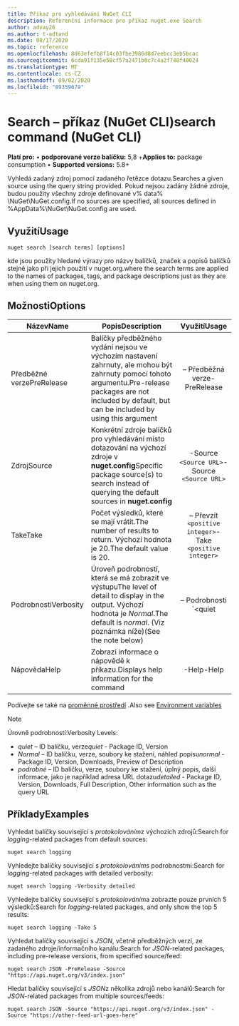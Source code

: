 ```yaml
---
title: Příkaz pro vyhledávání NuGet CLI
description: Referenční informace pro příkaz nuget.exe Search
author: advay26
ms.author: t-adtand
ms.date: 08/17/2020
ms.topic: reference
ms.openlocfilehash: 8d63efefb8f14c03fbe3986d8d7eebcc3eb5bcac
ms.sourcegitcommit: 6cda91f135e58cf57a2471b0c7c4a2f748f40024
ms.translationtype: MT
ms.contentlocale: cs-CZ
ms.lasthandoff: 09/02/2020
ms.locfileid: "89359679"
---
```

# <a name="search-command-nuget-cli"></a><span data-ttu-id="a608b-103">Search – příkaz (NuGet CLI)</span><span class="sxs-lookup"><span data-stu-id="a608b-103">search command (NuGet CLI)</span></span>

<span data-ttu-id="a608b-104">**Platí pro:** &bullet; **podporované verze balíčku:** 5,8 +</span><span class="sxs-lookup"><span data-stu-id="a608b-104">**Applies to:** package consumption &bullet; **Supported versions:** 5.8+</span></span>

<span data-ttu-id="a608b-105">Vyhledá zadaný zdroj pomocí zadaného řetězce dotazu.</span><span class="sxs-lookup"><span data-stu-id="a608b-105">Searches a given source using the query string provided.</span></span> <span data-ttu-id="a608b-106">Pokud nejsou zadány žádné zdroje, budou použity všechny zdroje definované v% data% \NuGet\NuGet.config.</span><span class="sxs-lookup"><span data-stu-id="a608b-106">If no sources are specified, all sources defined in %AppData%\NuGet\NuGet.config are used.</span></span>

## <a name="usage"></a><span data-ttu-id="a608b-107">Využití</span><span class="sxs-lookup"><span data-stu-id="a608b-107">Usage</span></span>

```cli
nuget search [search terms] [options]
```

<span data-ttu-id="a608b-108">kde jsou použity hledané výrazy pro názvy balíčků, značek a popisů balíčků stejně jako při jejich použití v nuget.org.</span><span class="sxs-lookup"><span data-stu-id="a608b-108">where the search terms are applied to the names of packages, tags, and package descriptions just as they are when using them on nuget.org.</span></span>

## <a name="options"></a><span data-ttu-id="a608b-109">Možnosti</span><span class="sxs-lookup"><span data-stu-id="a608b-109">Options</span></span>

| <span data-ttu-id="a608b-110">Název</span><span class="sxs-lookup"><span data-stu-id="a608b-110">Name</span></span> | <span data-ttu-id="a608b-111">Popis</span><span class="sxs-lookup"><span data-stu-id="a608b-111">Description</span></span> | <span data-ttu-id="a608b-112">Využití</span><span class="sxs-lookup"><span data-stu-id="a608b-112">Usage</span></span> |
| ---  |     ---     |  :-:  |
| <span data-ttu-id="a608b-113">Předběžné verze</span><span class="sxs-lookup"><span data-stu-id="a608b-113">PreRelease</span></span> | <span data-ttu-id="a608b-114">Balíčky předběžného vydání nejsou ve výchozím nastavení zahrnuty, ale mohou být zahrnuty pomocí tohoto argumentu.</span><span class="sxs-lookup"><span data-stu-id="a608b-114">Pre-release packages are not included by default, but can be included by using this argument</span></span> | <span data-ttu-id="a608b-115">– Předběžná verze</span><span class="sxs-lookup"><span data-stu-id="a608b-115">-PreRelease</span></span> |
| <span data-ttu-id="a608b-116">Zdroj</span><span class="sxs-lookup"><span data-stu-id="a608b-116">Source</span></span> | <span data-ttu-id="a608b-117">Konkrétní zdroje balíčků pro vyhledávání místo dotazování na výchozí zdroje v __nuget.config__</span><span class="sxs-lookup"><span data-stu-id="a608b-117">Specific package source(s) to search instead of querying the default sources in __nuget.config__</span></span> | <span data-ttu-id="a608b-118">-Source `<Source URL>`</span><span class="sxs-lookup"><span data-stu-id="a608b-118">-Source `<Source URL>`</span></span>|
| <span data-ttu-id="a608b-119">Take</span><span class="sxs-lookup"><span data-stu-id="a608b-119">Take</span></span> | <span data-ttu-id="a608b-120">Počet výsledků, které se mají vrátit.</span><span class="sxs-lookup"><span data-stu-id="a608b-120">The number of results to return.</span></span> <span data-ttu-id="a608b-121">Výchozí hodnota je 20.</span><span class="sxs-lookup"><span data-stu-id="a608b-121">The default value is 20.</span></span> | <span data-ttu-id="a608b-122">– Převzít `<positive integer>`</span><span class="sxs-lookup"><span data-stu-id="a608b-122">-Take `<positive integer>`</span></span> |
| <span data-ttu-id="a608b-123">Podrobnosti</span><span class="sxs-lookup"><span data-stu-id="a608b-123">Verbosity</span></span> | <span data-ttu-id="a608b-124">Úroveň podrobností, která se má zobrazit ve výstupu</span><span class="sxs-lookup"><span data-stu-id="a608b-124">The level of detail to display in the output.</span></span> <span data-ttu-id="a608b-125">Výchozí hodnota je _Normal_.</span><span class="sxs-lookup"><span data-stu-id="a608b-125">The default is _normal_.</span></span> <span data-ttu-id="a608b-126">(Viz poznámka níže)</span><span class="sxs-lookup"><span data-stu-id="a608b-126">(See the note below)</span></span>  | <span data-ttu-id="a608b-127">– Podrobnosti `<quiet|normal|detailed>`</span><span class="sxs-lookup"><span data-stu-id="a608b-127">-Verbosity `<quiet|normal|detailed>`</span></span> |
| <span data-ttu-id="a608b-128">Nápověda</span><span class="sxs-lookup"><span data-stu-id="a608b-128">Help</span></span> | <span data-ttu-id="a608b-129">Zobrazí informace o nápovědě k příkazu.</span><span class="sxs-lookup"><span data-stu-id="a608b-129">Displays help information for the command</span></span> | <span data-ttu-id="a608b-130">-Help</span><span class="sxs-lookup"><span data-stu-id="a608b-130">-Help</span></span> |

<span data-ttu-id="a608b-131">Podívejte se také na [proměnné prostředí](cli-ref-environment-variables.md) .</span><span class="sxs-lookup"><span data-stu-id="a608b-131">Also see [Environment variables](cli-ref-environment-variables.md)</span></span>

> [!NOTE] 
> <span data-ttu-id="a608b-132">Úrovně podrobností:</span><span class="sxs-lookup"><span data-stu-id="a608b-132">Verbosity Levels:</span></span>
> * <span data-ttu-id="a608b-133">_quiet_ – ID balíčku, verze</span><span class="sxs-lookup"><span data-stu-id="a608b-133">_quiet_ - Package ID, Version</span></span>
> * <span data-ttu-id="a608b-134">_Normal_ – ID balíčku, verze, soubory ke stažení, náhled popisu</span><span class="sxs-lookup"><span data-stu-id="a608b-134">_normal_ - Package ID, Version, Downloads, Preview of Description</span></span>
> * <span data-ttu-id="a608b-135">_podrobné_ – ID balíčku, verze, soubory ke stažení, úplný popis, další informace, jako je například adresa URL dotazu</span><span class="sxs-lookup"><span data-stu-id="a608b-135">_detailed_ - Package ID, Version, Downloads, Full Description, Other information such as the query URL</span></span>

## <a name="examples"></a><span data-ttu-id="a608b-136">Příklady</span><span class="sxs-lookup"><span data-stu-id="a608b-136">Examples</span></span>

<span data-ttu-id="a608b-137">Vyhledat balíčky související s *protokolováním*z výchozích zdrojů:</span><span class="sxs-lookup"><span data-stu-id="a608b-137">Search for *logging*-related packages from default sources:</span></span>
```
nuget search logging
```
<span data-ttu-id="a608b-138">Vyhledejte balíčky související s *protokolováním*s podrobnostmi:</span><span class="sxs-lookup"><span data-stu-id="a608b-138">Search for *logging*-related packages with detailed verbosity:</span></span>
```
nuget search logging -Verbosity detailed
```
<span data-ttu-id="a608b-139">Vyhledejte balíčky související s *protokolováním*a zobrazte pouze prvních 5 výsledků:</span><span class="sxs-lookup"><span data-stu-id="a608b-139">Search for *logging*-related packages, and only show the top 5 results:</span></span>
```
nuget search logging -Take 5
```
<span data-ttu-id="a608b-140">Vyhledat balíčky související s *JSON*, včetně předběžných verzí, ze zadaného zdroje/informačního kanálu:</span><span class="sxs-lookup"><span data-stu-id="a608b-140">Search for *JSON*-related packages, including pre-release versions, from specified source/feed:</span></span>
```
nuget search JSON -PreRelease -Source "https://api.nuget.org/v3/index.json"
```
<span data-ttu-id="a608b-141">Hledat balíčky související s *JSON*z několika zdrojů nebo kanálů:</span><span class="sxs-lookup"><span data-stu-id="a608b-141">Search for *JSON*-related packages from multiple sources/feeds:</span></span>
```
nuget search JSON -Source "https://api.nuget.org/v3/index.json" -Source "https://other-feed-url-goes-here"
```
